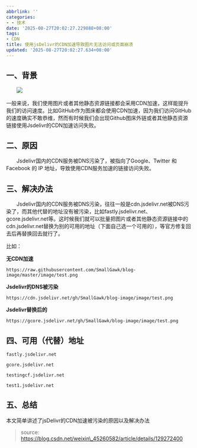 ```yaml
---
abbrlink: ''
categories:
- - 技术
date: '2025-08-27T20:02:27.229888+08:00'
tags:
- CDN
title: 使用jsDelivr的CDN加速导致图片无法访问或页面崩溃
updated: '2025-08-27T20:02:27.634+08:00'
---
```

## 一、背景

  [![](https://gcore.jsdelivr.net/gh/aeuicey/Picwent/pic/20250312155536317.png)](https://gcore.jsdelivr.net/gh/aeuicey/Picwent/pic/20250312155536317.png)

一般来说，我们使用图片或者其他静态资源链接都会采用CDN加速，这样能提升我们的访问速度。比如GitHub作为图床都会使用CDN加速，因为我们访问GitHub的速度确实不敢恭维，然而有时候我们会出现Github图床外链或者其他静态资源链接使用Jsdelivr的CDN加速访问失败。

## 二、原因

  Jsdelivr国内的CDN服务被DNS污染了，被指向了Google、Twitter 和 Facebook 的 IP 地址，导致使用CDN服务加速的链接访问失败。

## 三、解决办法

  Jsdelivr国内的CDN服务被DNS污染，往往一般是cdn.jsdelivr.net被DNS污染了，而其他代替的地址没有被污染，比如fastly.jsdelivr.net、gcore.jsdelivr.net等。这时候我们就可以批量把图片或者其他静态资源链接中的cdn.jsdelivr.net替换为别的可用的地址（下面自己选一个可用的），等官方修复回去后再替换回去就行了。

比如：

**无CDN加速**

`https://raw.githubusercontent.com/SmallGawk/blog-image/master/image/test.png`

**Jsdelivr的DNS被污染**

`https://cdn.jsdelivr.net/gh/SmallGawk/blog-image/image/test.png`

**Jsdelivr替换后的**

`https://gcore.jsdelivr.net/gh/SmallGawk/blog-image/image/test.png`

## 四、可用（代替）地址

`fastly.jsdelivr.net`

`gcore.jsdelivr.net`

`testingcf.jsdelivr.net`

`test1.jsdelivr.net`

## 五、总结

本文简单讲述了jsDelivr的CDN加速被污染的原因以及解决办法

> source: https://blog.csdn.net/weixin\_45260582/article/details/129272400
>
